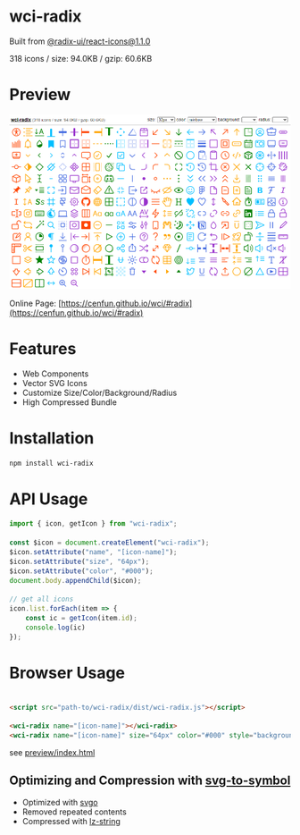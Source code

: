 # wci-radix
Built from [@radix-ui/react-icons@1.1.0](https://github.com/radix-ui/icons)  

318 icons / size: 94.0KB / gzip: 60.6KB  



# Preview
![screenshot](preview/screenshot.png)

Online Page: [https://cenfun.github.io/wci/#radix](https://cenfun.github.io/wci/#radix)

# Features
* Web Components
* Vector SVG Icons 
* Customize Size/Color/Background/Radius
* High Compressed Bundle
# Installation
```sh
npm install wci-radix
```
# API Usage
```js
import { icon, getIcon } from "wci-radix";

const $icon = document.createElement("wci-radix");
$icon.setAttribute("name", "[icon-name]");
$icon.setAttribute("size", "64px");
$icon.setAttribute("color", "#000");
document.body.appendChild($icon);

// get all icons
icon.list.forEach(item => {
    const ic = getIcon(item.id);
    console.log(ic)
});
```
# Browser Usage
```html

<script src="path-to/wci-radix/dist/wci-radix.js"></script>

<wci-radix name="[icon-name]"></wci-radix>
<wci-radix name="[icon-name]" size="64px" color="#000" style="background:#f5f5f5;"></wci-radix>
```
see [preview/index.html](preview/index.html)

## Optimizing and Compression with [svg-to-symbol](https://github.com/cenfun/svg-to-symbol)
* Optimized with [svgo](https://github.com/svg/svgo)
* Removed repeated contents
* Compressed with [lz-string](https://github.com/pieroxy/lz-string)